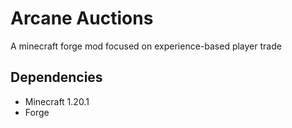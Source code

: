 # Arcane Auctions
 A minecraft forge mod focused on experience-based player trade
 
 ## Dependencies
- Minecraft 1.20.1
- Forge
